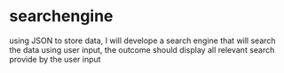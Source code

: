 # searchengine

using JSON to store data, I will develope a search engine that will search the data using user input, the outcome should display all relevant search provide by the user input
